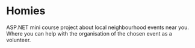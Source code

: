 # Homies
ASP.NET mini course project about local neighbourhood events near you. Where you can help with the organisation of the chosen event as a volunteer.
